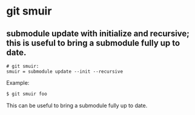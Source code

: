 # git smuir

## submodule update with initialize and recursive; this is useful to bring a submodule fully up to date.

```gitconfig
# git smuir: 
smuir = submodule update --init --recursive
```

Example:

```sh
$ git smuir foo
```

This can be useful to bring a submodule fully up to date.
